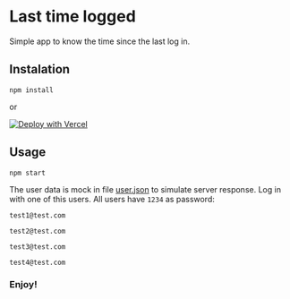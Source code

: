 # Last time logged

Simple app to know the time since the last log in.

## Instalation

```
npm install
```

or

[![Deploy with Vercel](https://vercel.com/button)](https://vercel.com/import/project?template=https://github.com/aorek/last-time-logged)

## Usage

```
npm start
```

The user data is mock in file [user.json](https://github.com/aorek/last-time-logged/blob/main/src/services/user.json) to simulate server response. Log in with one of this users. All users have `1234` as password:

`test1@test.com`

`test2@test.com`

`test3@test.com`

`test4@test.com`

### Enjoy!
